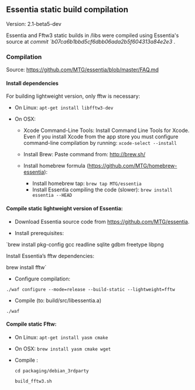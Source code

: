 ## Essentia static build compilation

  Version: 2.1-beta5-dev
  
  Essentia and Fftw3 static builds in /libs were compiled using Essentia's source at *commit `b07ca6b1bbd5cf6dbb06ada2b5f604313a84e2e3* .

### Compilation

Source: https://github.com/MTG/essentia/blob/master/FAQ.md

#### Install dependencies
For building lightweight version, only fftw is necessary:
* On Linux:
`apt-get install libfftw3-dev`

* On OSX:
  - Xcode Command-Line Tools: Install Command Line Tools for Xcode. Even if you install Xcode from the app store you must configure command-line compilation by running:
  `xcode-select --install`

  - Install Brew: Paste command from:  http://brew.sh/

  - Install homebrew formula (https://github.com/MTG/homebrew-essentia):

    * Install homebrew tap: `brew tap MTG/essentia`
    * Install Essentia compiling the code (slower): `brew install essentia --HEAD`



#### Compile static lightweight version of Essentia:
* Download Essentia source code from https://github.com/MTG/essentia.

* Install prerequisites:

`brew install pkg-config gcc readline sqlite gdbm freetype libpng


Install Essentia’s fftw dependencies:

brew install fftw`

* Configure compilation:

 `./waf configure --mode=release --build-static --lightweight=fftw`

- Compile (to: build/src/libessentia.a)

 `./waf`


#### Compile static Fftw:

* On Linux:
  `apt-get install yasm cmake`
* On OSX:
  `brew install yasm cmake wget`

* Compile :

  `cd packaging/debian_3rdparty`

  `build_fftw3.sh`
